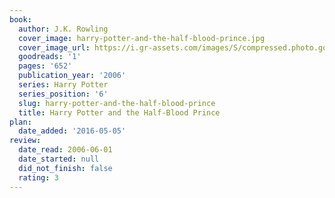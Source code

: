 ```yaml
---
book:
  author: J.K. Rowling
  cover_image: harry-potter-and-the-half-blood-prince.jpg
  cover_image_url: https://i.gr-assets.com/images/S/compressed.photo.goodreads.com/books/1587697303l/1._SX98_.jpg
  goodreads: '1'
  pages: '652'
  publication_year: '2006'
  series: Harry Potter
  series_position: '6'
  slug: harry-potter-and-the-half-blood-prince
  title: Harry Potter and the Half-Blood Prince
plan:
  date_added: '2016-05-05'
review:
  date_read: 2006-06-01
  date_started: null
  did_not_finish: false
  rating: 3
---
```

